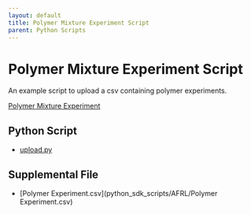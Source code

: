 ```yaml
---
layout: default
title: Polymer Mixture Experiment Script
parent: Python Scripts
---
```


# Polymer Mixture Experiment Script

An example script to upload a csv containing polymer experiments.

[Polymer Mixture Experiment](https://github.com/C-Accel-CRIPT/cript-ingestion-scripts/tree/master/afrl)

## Python Script
* [upload.py](python_sdk_scripts/AFRL/upload.py)

## Supplemental File
* [Polymer Experiment.csv](python_sdk_scripts/AFRL/Polymer Experiment.csv)
